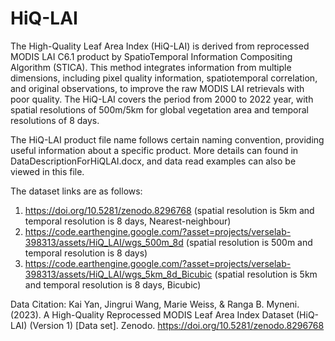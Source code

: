 # HiQ-LAI

The High-Quality Leaf Area Index (HiQ-LAI) is derived from reprocessed MODIS LAI C6.1 product by SpatioTemporal Information Compositing Algorithm (STICA). This method integrates information from multiple dimensions, including pixel quality information, spatiotemporal correlation, and original observations, to improve the raw MODIS LAI retrievals with poor quality. The HiQ-LAI covers the period from 2000 to 2022 year, with spatial resolutions of 500m/5km for global vegetation area and temporal resolutions of 8 days.

The HiQ-LAI product file name follows certain naming convention, providing useful information about a specific product. More details can found in DataDescriptionForHiQLAI.docx, and data read examples can also be viewed in this file.



The dataset links are as follows:
1) https://doi.org/10.5281/zenodo.8296768 (spatial resolution is 5km and temporal resolution is 8 days, Nearest-neighbour)
2) https://code.earthengine.google.com/?asset=projects/verselab-398313/assets/HiQ_LAI/wgs_500m_8d (spatial resolution is 500m and temporal resolution is 8 days)
3) https://code.earthengine.google.com/?asset=projects/verselab-398313/assets/HiQ_LAI/wgs_5km_8d_Bicubic (spatial resolution is 5km and temporal resolution is 8 days, Bicubic)



Data Citation: Kai Yan, Jingrui Wang, Marie Weiss, & Ranga B. Myneni. (2023). A High-Quality Reprocessed MODIS Leaf Area Index Dataset (HiQ-LAI) (Version 1) [Data set]. Zenodo. https://doi.org/10.5281/zenodo.8296768
